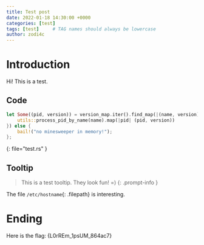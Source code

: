 ```yaml
---
title: Test post
date: 2022-01-18 14:30:00 +0000
categories: [test]
tags: [test]     # TAG names should always be lowercase
author: zodi4c
---
```


# Introduction

Hi! This is a test.


## Code

```rust
let Some((pid, version)) = version_map.iter().find_map(|(name, version)| {
    utils::process_pid_by_name(name).map(|pid| (pid, version))
}) else {
    bail!("no minesweeper in memory!");
};
```
{: file="test.rs" }

## Tooltip

> This is a test tooltip. They look fun! =)
{: .prompt-info }

The file `/etc/hostname`{: .filepath} is interesting.

# Ending

Here is the flag:
{L0rREm_1psUM_864ac7}

